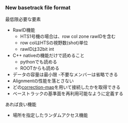 ### New basetrack file format

最低限必要な要素
* RawID機能
  - HTS1号機の場合は、row col zone rawIDを含む
  - row colはHTSの視野数(shot)単位
  - rawIDは32bit int
* C++ nativeの機能だけで読めること
  - pythonでも読める
  - ROOTからも読める
* データの容量は最小限
  -不要なメンバーは省略できる
* Alignmentの性能を落とさない
* どの[correction-map](correction-map.md)を用いて接続したかを取得できる
* ベーストラックの基準面を再利用可能なように定義する

あれば良い機能
* 場所を指定したランダムアクセス機能
